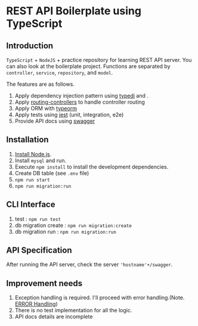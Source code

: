 # REST API Boilerplate using TypeScript

## Introduction

`TypeScript` + `NodeJS` + practice repository for learning REST API server. You can also look at the boilerplate project. Functions are separated by `controller`, `service`, `repository`, and `model`.

The features are as follows.

1. Apply dependency injection pattern using [typedi](https://github.com/pleerock/typedi) and .
2. Apply [routing-controllers](https://github.com/typestack/routing-controllers) to handle controller routing
3. Apply ORM with [typeorm](https://github.com/typeorm/typeorm)
4. Apply tests using [jest](https://github.com/facebook/jest) (unit, integration, e2e)
5. Provide API docs using [swagger](https://github.com/scottie1984/swagger-ui-express)

## Installation

1.  [Install Node.js](https://nodejs.org/en/download/).
2.  Install `mysql` and run.
3.  Execute `npm install` to install the development dependencies.
4.  Create DB table (see `.env` file)
5.  `npm run start`
6.  `npm run migration:run`

## CLI Interface

1. test : `npm run test`
2. db migration create : `npm run migration:create`
3. db migration run : `npm run migration:run`

## API Specification

After running the API server, check the server `'hostname'+/swagger`.

## Improvement needs

1. Exception handling is required. I'll proceed with error handling.(Note. [ERROR Handling](https://github.com/typestack/routing-controllers#throw-http-errors))
2. There is no test implementation for all the logic.
3. API docs details are incomplete

